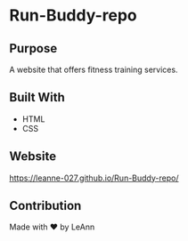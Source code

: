 # Run-Buddy-repo

## Purpose
A website that offers fitness training services.

## Built With
* HTML
* CSS

## Website
https://leanne-027.github.io/Run-Buddy-repo/

## Contribution
Made with ❤ by LeAnn
